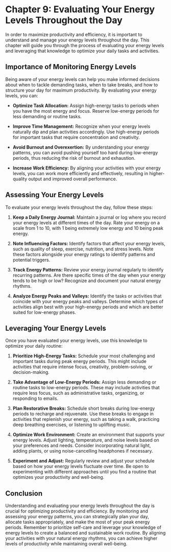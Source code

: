 Chapter 9: Evaluating Your Energy Levels Throughout the Day
===========================================================

In order to maximize productivity and efficiency, it is important to understand and manage your energy levels throughout the day. This chapter will guide you through the process of evaluating your energy levels and leveraging that knowledge to optimize your daily tasks and activities.

Importance of Monitoring Energy Levels
--------------------------------------

Being aware of your energy levels can help you make informed decisions about when to tackle demanding tasks, when to take breaks, and how to structure your day for maximum productivity. By evaluating your energy levels, you can:

* **Optimize Task Allocation:** Assign high-energy tasks to periods when you have the most energy and focus. Reserve low-energy periods for less demanding or routine tasks.

* **Improve Time Management:** Recognize when your energy levels naturally dip and plan activities accordingly. Use high-energy periods for important tasks that require concentration and creativity.

* **Avoid Burnout and Overexertion:** By understanding your energy patterns, you can avoid pushing yourself too hard during low-energy periods, thus reducing the risk of burnout and exhaustion.

* **Increase Work Efficiency:** By aligning your activities with your energy levels, you can work more efficiently and effectively, resulting in higher-quality output and improved overall performance.

Assessing Your Energy Levels
----------------------------

To evaluate your energy levels throughout the day, follow these steps:

1. **Keep a Daily Energy Journal:** Maintain a journal or log where you record your energy levels at different times of the day. Rate your energy on a scale from 1 to 10, with 1 being extremely low energy and 10 being peak energy.

2. **Note Influencing Factors:** Identify factors that affect your energy levels, such as quality of sleep, exercise, nutrition, and stress levels. Note these factors alongside your energy ratings to identify patterns and potential triggers.

3. **Track Energy Patterns:** Review your energy journal regularly to identify recurring patterns. Are there specific times of the day when your energy tends to be high or low? Recognize and document your natural energy rhythms.

4. **Analyze Energy Peaks and Valleys:** Identify the tasks or activities that coincide with your energy peaks and valleys. Determine which types of activities align best with your high-energy periods and which are better suited for low-energy phases.

Leveraging Your Energy Levels
-----------------------------

Once you have evaluated your energy levels, use this knowledge to optimize your daily routine:

1. **Prioritize High-Energy Tasks:** Schedule your most challenging and important tasks during peak energy periods. This might include activities that require intense focus, creativity, problem-solving, or decision-making.

2. **Take Advantage of Low-Energy Periods:** Assign less demanding or routine tasks to low-energy periods. These may include activities that require less focus, such as administrative tasks, organizing, or responding to emails.

3. **Plan Restorative Breaks:** Schedule short breaks during low-energy periods to recharge and rejuvenate. Use these breaks to engage in activities that replenish your energy, such as taking a walk, practicing deep breathing exercises, or listening to uplifting music.

4. **Optimize Work Environment:** Create an environment that supports your energy levels. Adjust lighting, temperature, and noise levels based on your preferences and needs. Consider incorporating natural light, adding plants, or using noise-cancelling headphones if necessary.

5. **Experiment and Adjust:** Regularly review and adjust your schedule based on how your energy levels fluctuate over time. Be open to experimenting with different approaches until you find a routine that optimizes your productivity and well-being.

Conclusion
----------

Understanding and evaluating your energy levels throughout the day is crucial for optimizing productivity and efficiency. By monitoring and assessing your energy patterns, you can strategically plan your day, allocate tasks appropriately, and make the most of your peak energy periods. Remember to prioritize self-care and leverage your knowledge of energy levels to create a balanced and sustainable work routine. By aligning your activities with your natural energy rhythms, you can achieve higher levels of productivity while maintaining overall well-being.
